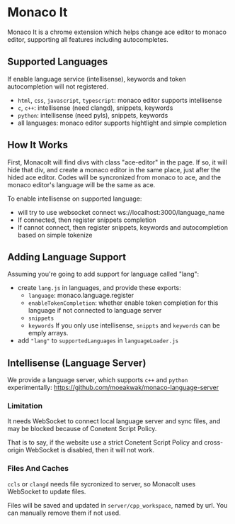 # Monaco It

Monaco It is a chrome extension which helps change ace editor to monaco editor, supporting all features including autocompletes.

## Supported Languages

If enable language service (intellisense), keywords and token autocompletion will not registered.

- `html`, `css`, `javascript`, `typescript`: monaco editor supports intellisense
- `c`, `c++`: intellisense (need clangd), snippets, keywords
- `python`: intellisense (need pyls), snippets, keywords
- all languages: monaco editor supports hightlight and simple completion

## How It Works

First, MonacoIt will find divs with class "ace-editor" in the page. If so, it will hide that div, and create a monaco editor in the same place, just after the hided ace editor. Codes will be syncronized from monaco to ace, and the monaco editor's language will be the same as ace.

To enable intellisense on supported language:

- will try to use websocket connect ws://localhost:3000/language_name
- If connected, then register snippets completion
- If cannot connect, then register snippets, keywords and autocompletion based on simple tokenize

## Adding Language Support

Assuming you're going to add support for language called "lang":

- create `lang.js` in languages, and provide these exports:
  - `language`: monaco.language.register
  - `enableTokenCompletion`: whether enable token completion for this language if not connected to language server
  - `snippets`
  - `keywords`
    If you only use intellisense, `snippts` and `keywords` can be emply arrays.
- add `"lang"` to `supportedLanguages` in `languageLoader.js`

## Intellisense (Language Server)

We provide a language server, which supports `c++` and `python` experimentally: https://github.com/moeakwak/monaco-language-server

### Limitation

It needs WebSocket to connect local language server and sync files, and may be blocked because of Conetent Script Policy.

That is to say, if the website use a strict Conetent Script Policy and cross-origin WebSocket is disabled, then it will not work.

### Files And Caches

`ccls` or `clangd` needs file sycronized to server, so MonacoIt uses WebSocket to update files.

Files will be saved and updated in `server/cpp_workspace`, named by url. You can manually remove them if not used.
